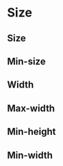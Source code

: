<script setup>
import TokensTable from '../../src/components/tokens/TokensTable.vue';
import tokens from '@wikimedia/codex-design-tokens/dist/index.json';
</script>

# Size

## Size

<TokensTable
	:tokens="tokens.size"
	token-demo="SizeDemo"
/>

## Min-size

<TokensTable
	:tokens="tokens['min-size']"
	token-demo="SizeDemo"
/>

## Width

<TokensTable
	:tokens="tokens.width"
	token-demo="SizeDemo"
	css-property="width"
/>

## Max-width

<TokensTable
	:tokens="tokens['max-width']"
	token-demo="SizeDemo"
	css-property="width"
/>

## Min-height

<TokensTable
	:tokens="tokens['min-height']"
	token-demo="SizeDemo"
	css-property="height"
/>

## Min-width

<TokensTable
	:tokens="tokens['min-width']"
	token-demo="SizeDemo"
	css-property="width"
/>

